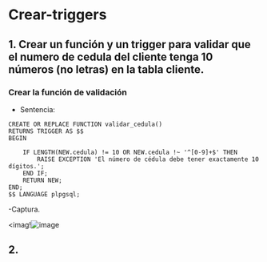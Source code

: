 # Crear-triggers
## 1. Crear un función y un trigger para validar que el numero de cedula del cliente tenga 10 números (no letras) en la tabla cliente.
### Crear la función de validación
 - Sentencia:
```
CREATE OR REPLACE FUNCTION validar_cedula()
RETURNS TRIGGER AS $$
BEGIN

    IF LENGTH(NEW.cedula) != 10 OR NEW.cedula !~ '^[0-9]+$' THEN
        RAISE EXCEPTION 'El número de cédula debe tener exactamente 10 dígitos.';
    END IF;
    RETURN NEW;
END;
$$ LANGUAGE plpgsql;
````
-Captura.

<imag!![image](https://github.com/user-attachments/assets/660a5dec-ecdd-430a-a082-693093f3a630)


## 2. 
